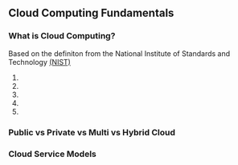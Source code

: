 ## Cloud Computing Fundamentals
### What is Cloud Computing?
Based on the definiton from the National Institute of Standards and Technology [(NIST)](https://github.com/shamasun/SAA-C03/blob/703d03ef3e8df7f3fa2ee3fd2674d5acecf02d07/01.%20Cloud%20Computing%20Fundamentals/nistspecialpublication800-145.pdf)

1. 
2. 
3. 
4. 
5. 

### Public vs Private vs Multi vs Hybrid Cloud
### Cloud Service Models